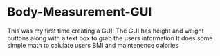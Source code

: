 # Body-Measurement-GUI
This was my first time creating a GUI!
The GUI has height and weight buttons along with a text box to grab the users information
It does some simple math to calulate users BMI and maintenence calories
